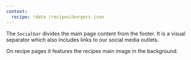 ```yaml
---
context:
  recipe: !data /recipes/burgers.json
---
```

The `Socialbar` divides the main page content from the footer.
It is a visual separator which also includes links to our social media outlets.

On recipe pages it features the recipes main image in the background.
